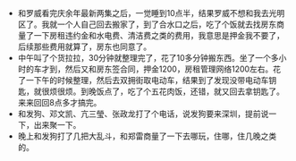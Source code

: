 + 和罗威看完庆余年最新两集之后，一觉睡到10点半，结果罗威不想和我去光明区了。我就一个人自己回去搬家了，到了合水口之后，吃了个饭就去找房东商量了一下房租违约金和水电费、清洁费之类的费用，我意思是押金我不要了，后续那些费用就算了，房东也同意了。
+ 中午叫了个货拉拉，30分钟就整理完了，花了10多分钟搬东西。坐了一个多小时的车才到，然后又和房东签合同，押金1200，房租管理网络1200左右。花了一下午的时候整理，然后去双拥街取电动车，结果到了发现没带电动车钥匙，就很烦很烦。到晚饭点了，吃了个五花肉饭，还错，就又回去拿钥匙了。来来回回8点多才搞完。
+ 和发狗、邓文凯、亢三瑩、张政龙打了个电话，说发狗要来深圳，提前说一下，出来聚一下。
+ 晚上和发狗打了几把大乱斗，和郑雷商量了一下去哪玩，住哪，住几晚之类的。

